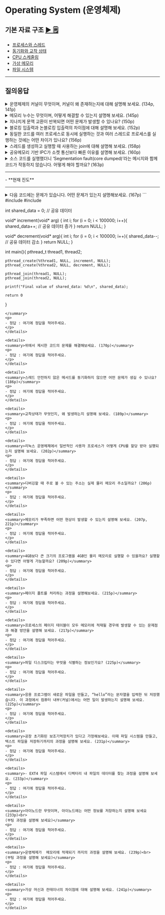 # Operating System (운영체제)

## 기본 자료 구조 [▶︎ 🗒](basic.md)

- [프로세스와 스레드](./basic.md#프로세스와-스레드)
- [동기화와 교착 상태](./basic.md#동기화와-교착-상태)
- [CPU 스케줄링](./basic.md#CPU-스케줄링)
- [가상 메모리](./basic.md#가상-메모리)
- [파일 시스템](./basic.md#파일-시스템)

---

## 질의응답

<details>
<summary>운영체제의 커널이 무엇이며, 커널이 왜 존재하는지에 대해 설명해 보세요. (134p, 141p)</summary>
<p>
- 정답 : 커널은 운영체제의 핵심 부분으로, 컴퓨터 하드웨어와 응용 프로그램 간의 중재자 역할을 합니다. 커널은 프로세스와 스레드가 올바르게 실행되도록 돕고, 이들이 CPU, 메모리, 보조기억장치 등의 하드웨어를 공정하게 할당받아 실행되도록 합니다. 또 커널은 이중 모드를 운영해 사용자 응용 프로그램이 안전하고 효율적으로 시스템 자원을 사용할 수 있도록 합니다.

- 신우 : 메모리에서 운영체제가 상주해있는 부분을 커널이라고 하며, 사용자가 실행하는 응용 프로그램을 대신하여 컴퓨터의 자원 관리 및 할당, 프로세스 및 스레드를 관리하기 위해 존재합니다.
</p>
</details>

<details>
<summary>메모리 누수는 무엇이며, 어떻게 해결할 수 있는지 설명해 보세요. (145p)</summary>
<p>
- 정답 : 메모리 누수는 프로그램이 할당받은 메모리를 해제하지 않아 메모리가 지속적으로 점유되는 현상을 말합니다. 메모리 누수 문제를 해결하기 위해서는 메모리를 사용한 후 명시적으로 해제하거나 프로그래밍 언어의 가비지 컬렉션을 활용해 정리해야 합니다.

- 신우 : 프로그램이 필요하지 않은 메모리를 계속 점유하는 현상으로, 메모리의 힙 영역에서 메모리 공간을 반환하지 않을 경우 발생합니다. 이는 사용되지 않는 힙 메모리를 해제하는 가비지 컬렉션으로 정리할 수 있습니다.
</p>
</details>

<details>
<summary>지나치게 문맥 교환이 반복되면 어떤 문제가 발생할 수 있나요? (150p)</summary>
<p>
- 정답 : 빈번한 문맥 교환은 실제 작업보다 문맥 저장과 복구에 CPU 시간을 사용하게 되므로 효율성을 떨어뜨립니다. 또한 캐시 메모리의 데이터를 반복적으로 무효화하게 되므로 캐시미스율이 증가하고, 캐시 미스와 문맥 교환 오버헤드로 인한 전체 시스템의 처리 속도가 저하될 수 있습니다.

- 신우 : 지나치게 문맥 교환이 반복될 경우 캐시미스가 발생할 확률이 늘어나 비효율적이게 됩니다.
</p>
</details>

<details>
<summary>블로킹 입출력과 논블로킹 입출력의 차이점에 대해 설명해 보세요. (152p)</summary>
<p>
- 정답 : 블로킹 입출력과 논블로킹 입출력의 차이는 프로세스가 입출력 작업을 수행할 때 대기하는지 여부에 있습니다. 블로킹 입출력에서 프로세스가 입출력 작업을 시작하면 해당 작업이 완료될 때까지 대기하는 반면, 논블로킹 입출력에서는 프로세스가 입출력 작업을 시작한 후, 작업이 완료되기를 기다리지 않고 곧바로 다음 명령을 수행합니다.

- 신우 : 블로킹 입출력의 경우 시스템 콜이 발생하면 시스템 콜의 입출력 작업이 완료되기 전 까지 대기하게 되지만, 논 블로킹 입출력의 경우는 시스템 콜이 발생할 경우 해당 시스템 콜이 정상적으로 송신이 된 것을 확인한 직후 해당 입출력 작업의 실행 결과를 기다리지 않고 다음 명령을 수행합니다.
</p>
</details>

<details>
<summary>동일한 코드를 여러 프로세스로 동시에 실행하는 것과 여러 스레드로 프로세스를 실행하는 것에는 어떤 차이가 있나요? (156p) </summary>
<p>
- 정답 : 차이점은 자원 공유 여부에 있습니다. 동일한 코드를 여러 프로세스에서 동시에 실행하는 경우, 기본적으로 각 프로세스는 독립적으로 실행되며 메모리, 파일 등의 자원을 공유하지 않습니다. 반면, 여러 스레드로 프로세스를 실행하는 경우, 동일한 프로세스 내에서 실행되며 자원을 공유합니다. 따라서 스레드 간에는 통신과 협력이 쉽지만, 한 스레드의 문제가 전체 프로세스에 영향을 줄 수 있습니다. 반면, 프로세스는 스레드와 달리 서로 독립적이기 때문에 한 프로세스의 문제가 다른 프로세스에 미치는 영향이 적습니다.

- 신우 : 여러 프로세스를 동시에 실행하는 것은 멀티프로세스로, 서로의 자원을 공유하지 않는 방면, 여러 스레드로 프로세스를 실행하는 경우에는 서로 자원을 공유한다는 차이점이 있습니다.
</p>
</details>

<details>
<summary>스레드를 생성하고 실행할 때 사용하는 join에 대해 설명해 보세요. (158p)</summary>
<p>
- 정답 : join은 생성된 스레드의 실행이 완료될 때까지 기다리게 하는 메서드를 말합니다. 생성된 스레드의 실행이 종료되기도 전에 해당 스레드를 생성한 스레드가 종료되거나 다음 작업을 수행하는 것을 방지할 수 있습니다.

- 신우 : 스레드를 생성한 주체가, 생성/실행된 스레드가 종료될 때까지 대기해야 함을 의미합니다.
</p>
</details>

<details>
<summary>공유메모리 기반 IPC가 소켓 통신보다 빠른 이유를 설명해 보세요. (160p)</summary>
<p>
- 정답 : 공유 메모리는 동일한 메모리 공간에 직접 접근하여 데이터를 주고받고, 마치 자신의 메모리 공간을 읽고 쓰는 것처럼 IPC가 이루어지기 때문에 빠릅니다. 이에 반해 소켓 통신은 주고받는 데이터가 커널을 통하므로 추가적인 오버헤드가 발생할 수 있어, 공유 메모리 기반 IPC보다 다소 느릴 수 있습니다.

- 신우 : 공유 메모리 기반 IPC의 경우 프로세스들이 각자의 메모리 영역을 쓰고 읽는 것 뿐이기 때문에, 커널을 통해 데이터를 송수신하는 소켓 통신보다 빠릅니다.
</p>
</details>

<details>
<summary>소스 코드를 실행했더니 ‘Segmentation fault(core dumped)’라는 메시지와 함께 코드가 작동하지 않습니다. 어떻게 해야 할까요? (163p)</summary>
<p>
- 정답 : 생성된 코어 덤프 파일에 비정상 종료 당시의 메모리 상태나 비정상 종료 원인을 유추할 정보가 명시되어 있을 것입니다. 이 코어 덤프 파일을 분석하여 문제의 원인을 파악해야 합니다. 가령 코어 덤프 파일에 스택 트레이스가 포함되어 있을 경우, 문제가 발생한 순간 함수 호출 관계로 문제 발생 시점을 진단할 수 있습니다.

- 신우 : 코어 덤프는 프로그램이 비정상적으로 종료되는 경우 생성되는 파일입니다. 특정 시점에서 작업하던 메모리 상태가 기록되어 있으므로, 해당 파일을 가지고 디버깅을 하면 문제의 원인을 찾을 수 있습니다.
</p>
</details>

<hr>
- **현재 진도**
<hr>

<details>
<summary>다음 코드에는 문제가 있습니다. 어떤 문제가 있는지 설명해보세요. (167p)
```
#include <stdio.h>
#include <pthread.h>

int shared_data = 0;	// 공유 데이터

void* increment(void* arg) {
	int i;
	for (i = 0; i < 100000; i++){
		shared_data++;	// 공유 데이터 증가
	}
	return NULL;
}

void* decrement(void* arg){
	int i;
	for (i = 0; i < 100000; i++){
		shared_data--;	// 공유 데이터 감소
	}
	return NULL;
}

int main(){
	pthread_t thread1, thread2;

	pthread_create(%thread1, NULL, increment, NULL);
	pthread_create(%thread2, NULL, decrement, NULL);

	pthread_join(thread1, NULL);
	pthread_join(thread2, NULL);

	printf("Final value of shared_data: %d\n", shared_data);

	return 0
}
```
</summary>
<p>
- 정답 : 여기에 정답을 적어주세요.
</p>
</details>

<details>
<summary>위에서 제시한 코드의 문제를 해결해보세요. (170p)</summary>
<p>
- 정답 : 여기에 정답을 적어주세요.
</p>
</details>

<details>
<summary>스레드 안전하지 않은 메서드를 동기화하지 않으면 어떤 문제가 생길 수 있나요? (186p)</summary>
<p>
- 정답 : 여기에 정답을 적어주세요.
</p>
</details>

<details>
<summary>교착상태가 무엇인지, 왜 발생하는지 설명해 보세요. (189p)</summary>
<p>
- 정답 : 여기에 정답을 적어주세요.
</p>
</details>

<details>
<summary>리눅스 운영체제에서 일반적인 사용자 프로세스가 어떻게 CPU를 할당 받아 실행되는지 설명해 보세요. (202p)</summary>
<p>
- 정답 : 여기에 정답을 적어주세요.
</p>
</details>

<details>
<summary>디버깅할 때 주로 볼 수 있는 주소는 실제 물리 메모리 주소일까요? (206p)</summary>
<p>
- 정답 : 여기에 정답을 적어주세요.
</p>
</details>

<details>
<summary>메모리가 부족하면 어떤 현상이 발생할 수 있는지 설명해 보세요. (207p, 221p)</summary>
<p>
- 정답 : 여기에 정답을 적어주세요.
</p>
</details>

<details>
<summary>4GB보다 큰 크기의 프로그램을 4GB인 물리 메모리로 실행할 수 있을까요? 실행할 수 있다면 어떻게 가능할까요? (209p)</summary>
<p>
- 정답 : 여기에 정답을 적어주세요.
</p>
</details>

<details>
<summary>페이지 폴트를 처리하는 과정을 설명해보세요. (215p)</summary>
<p>
- 정답 : 여기에 정답을 적어주세요.
</p>
</details>

<details>
<summary>프로세스의 페이지 테이블이 모두 메모리에 적재될 경우에 발생할 수 있는 문제점과 해결 방안을 설명해 보세요. (217p)</summary>
<p>
- 정답 : 여기에 정답을 적어주세요.
</p>
</details>

<details>
<summary>파일 디스크립터는 무엇을 식별하는 정보인가요? (225p)</summary>
<p>
- 정답 : 여기에 정답을 적어주세요.
</p>
</details>

<details>
<summary>응용 프로그램이 새로운 파일을 만들고, “hello”라는 문자열을 입력한 뒤 저장했습니다. 이 과정에서 컴퓨터 내부(커널)에서는 어떤 일이 발생하는지 설명해 보세요. (225p)</summary>
<p>
- 정답 : 여기에 정답을 적어주세요.
</p>
</details>

<details>
<summary>공장 초기화된 보조기억장치가 있다고 가정해보세요. 이때 파일 시스템을 만들고, 텍스트 파일을 저장하기까지의 과정을 설명해 보세요. (231p)</summary>
<p>
- 정답 : 여기에 정답을 적어주세요.
</p>
</details>

<details>
<summary>- EXT4 파일 시스템에서 디렉터리 내 파일의 데이터를 찾는 과정을 설명해 보세요. (233p)</summary>
<p>
- 정답 : 여기에 정답을 적어주세요.
</p>
</details>

<details>
<summary>아이노드란 무엇이며, 아이노드에는 어떤 정보를 저장하는지 설명해 보세요 (233p)<br>
(부팅 과정을 설명해 보세요)</summary>
<p>
- 정답 : 여기에 정답을 적어주세요.
</p>
</details>

<details>
<summary>운영체제가  메모리에 적재되기 까지의 과정을 설명해 보세요. (239p)<br>
(부팅 과정을 설명해 보세요)</summary>
<p>
- 정답 : 여기에 정답을 적어주세요.
</p>
</details>

<details>
<summary>가상 머신과 컨테이너의 차이점에 대해 설명해 보세요. (241p)</summary>
<p>
- 정답 : 여기에 정답을 적어주세요.
</p>
</details>